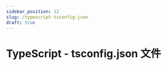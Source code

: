 ```yaml
---
sidebar_position: 12
slug: /typescript-tsconfig-json
draft: true
---
```


# TypeScript - tsconfig.json 文件

